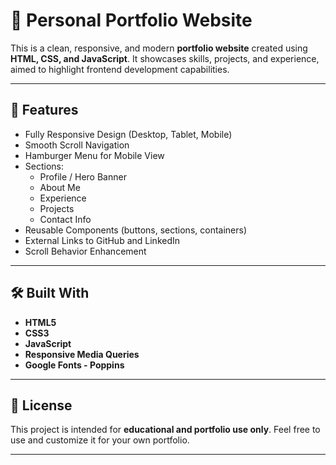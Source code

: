 # 💼 Personal Portfolio Website

This is a clean, responsive, and modern **portfolio website** created using **HTML, CSS, and JavaScript**. It showcases skills, projects, and experience, aimed to highlight frontend development capabilities.

---

## 🚀 Features

- Fully Responsive Design (Desktop, Tablet, Mobile)
- Smooth Scroll Navigation
- Hamburger Menu for Mobile View
- Sections:
  - Profile / Hero Banner
  - About Me
  - Experience
  - Projects
  - Contact Info
- Reusable Components (buttons, sections, containers)
- External Links to GitHub and LinkedIn
- Scroll Behavior Enhancement

---

## 🛠️ Built With

- **HTML5**
- **CSS3**
- **JavaScript**
- **Responsive Media Queries**
- **Google Fonts - Poppins**

---

## 📜 License

This project is intended for **educational and portfolio use only**. Feel free to use and customize it for your own portfolio.

---
